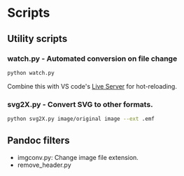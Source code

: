 # Scripts

## Utility scripts

### watch.py - Automated conversion on file change
```sh
python watch.py
```
Combine this with VS code's [Live Server](https://marketplace.visualstudio.com/items?itemName=ritwickdey.LiveServer) for hot-reloading.

### svg2X.py - Convert SVG to other formats.
```sh
python svg2X.py image/original image --ext .emf
```

## Pandoc filters

- imgconv.py: Change image file extension.
- remove_header.py
